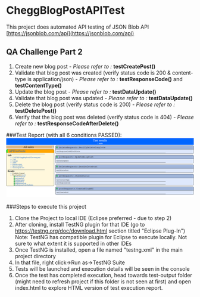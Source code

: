 # CheggBlogPostAPITest
This project does automated API testing of JSON Blob API [https://jsonblob.com/api](https://jsonblob.com/api)

## QA Challenge Part 2

1. Create new blog post - *Please refer to :* **testCreatePost()**
2. Validate that blog post was created (verify status code is 200 & content-type is application/json) - *Please refer to :* **testResponseCode()** and **testContentType()**
3. Update the blog post - *Please refer to :* **testDataUpdate()**
4. Validate that blog post was updated - *Please refer to :* **testDataUpdate()**
5. Delete the blog post (verify status code is 200) - *Please refer to :* **testDeletePost()**
6. Verify that the blog post was deleted (verify status code is 404) - *Please refer to :* **testResponseCodeAfterDelete()**

###Test Report (with all 6 conditions PASSED):
![Test Report](Test_Result.png)

###Steps to execute this project
1. Clone the Project to local IDE (Eclipse preferred - due to step 2)
2. After cloning, install TestNG plugin for that IDE (go to https://testng.org/doc/download.html section titled "Eclipse Plug-In")
Note: TestNG has compatible plugin for Eclipse to execute locally. Not sure to what extent it is supported in other IDEs
3. Once TestNG is installed, open a file named "testng.xml" in the main project directory
4. In that file, right click->Run as->TestNG Suite
5. Tests will be launched and execution details will be seen in the console
6. Once the test has completed execution, head towards test-output folder (might need to refresh project if this folder is not seen at first) and open index.html to explore HTML version of test execution report.